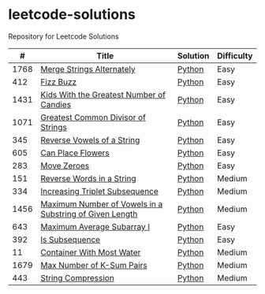 # leetcode-solutions
Repository for Leetcode Solutions

| #    | Title                     | Solution                            | Difficulty |
|------|---------------------------|-------------------------------------|------------|
| 1768 | [Merge Strings Alternately](https://leetcode.com/problems/merge-strings-alternately/) | [Python](./algorithms/strings/merge_strings_alternately.py) | Easy |
| 412  | [Fizz Buzz](https://leetcode.com/problems/fizz-buzz/description/) | [Python](./algorithms/strings/fizz_buzz.py) | Easy |
| 1431 | [Kids With the Greatest Number of Candies](https://leetcode.com/problems/kids-with-the-greatest-number-of-candies/description/) | [Python](./algorithms/arrays/kids-with-greatest-number-of-candies.py) | Easy|
| 1071 | [Greatest Common Divisor of Strings](https://leetcode.com/problems/greatest-common-divisor-of-strings/description/) | [Python](./algorithms/strings/greatest-common-divisor-of-strings.py) | Easy |
| 345 | [Reverse Vowels of a String](https://leetcode.com/problems/reverse-vowels-of-a-string/description/) | [Python](./algorithms/strings/reverse-vowels-of-a-string.py) | Easy |
| 605 | [Can Place Flowers](https://leetcode.com/problems/can-place-flowers/description/) | [Python](./algorithms/arrays/can-place-flowers.py) | Easy |
| 283 | [Move Zeroes](https://leetcode.com/problems/move-zeroes/description/) | [Python](./algorithms/arrays/move-zeroes.py) | Easy |
| 151 | [Reverse Words in a String](https://leetcode.com/problems/reverse-words-in-a-string/description/) | [Python](https://github.com/DarrenClarke19/leetcode-solutions/blob/main/algorithms/strings/reverse-words-in-a-string.py) | Medium |
| 334 | [Increasing Triplet Subsequence](https://leetcode.com/problems/increasing-triplet-subsequence/description/) | [Python](https://github.com/DarrenClarke19/leetcode-solutions/blob/main/algorithms/arrays/increasing-triplet-subsequence.py) | Medium |
| 1456 | [Maximum Number of Vowels in a Substring of Given Length](https://leetcode.com/problems/maximum-number-of-vowels-in-a-substring-of-given-length/description/) | [Python](https://github.com/DarrenClarke19/leetcode-solutions/blob/main/algorithms/strings/maximum-number-of-vowels-in-a-substring-of-given-length.py) | Medium | 
| 643 | [Maximum Average Subarray I](https://leetcode.com/problems/maximum-average-subarray-i/description/) | [Python](https://github.com/DarrenClarke19/leetcode-solutions/blob/main/algorithms/arrays/maximum-average-subarray-I.py) | Easy |
| 392 | [Is Subsequence](https://leetcode.com/problems/is-subsequence/description/) | [Python](https://github.com/DarrenClarke19/leetcode-solutions/blob/main/algorithms/strings/is-subsequence.py) | Easy |
| 11 | [Container With Most Water](https://leetcode.com/problems/container-with-most-water/description/) | [Python](https://github.com/DarrenClarke19/leetcode-solutions/blob/main/algorithms/arrays/container-with-most-water.py) | Medium
| 1679 | [Max Number of K-Sum Pairs](https://leetcode.com/problems/max-number-of-k-sum-pairs/description/) | [Python](https://github.com/DarrenClarke19/leetcode-solutions/blob/main/algorithms/arrays/max-number-of-k-sum-pairs.py) | Medium |
| 443 | [String Compression](https://leetcode.com/problems/string-compression/description/) | [Python](https://github.com/DarrenClarke19/leetcode-solutions/blob/main/algorithms/strings/string-compression.py) | Medium | 
